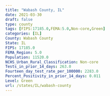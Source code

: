 ```yaml
---
title: "Wabash County, IL"
date: 2021-03-30
draft: false
type: county
tags: [FIPS:17185.0,FEMA:5.0,Non-core,Green]
categories: [IL]
County: Wabash County
State: IL
FIPS: 17185.0
FEMA_Region: 5.0
Population: 11520.0
NCHS_Urban_Rural_Classification: Non-core
Tests_in_prior_14_days: 263.0
Fourteen_day_test_rate_per_100000: 2283.0
Percent_Positivity_in_prior_14_days: 0.011
Level: Green
url: /states/IL/wabash-county
---
```



